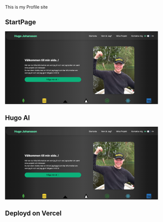 This is my Profile site

## StartPage
![StartPage](/public/SiteImg.png)


## Hugo AI
![My AI with information about me ](/public/SiteImg.png)



## Deployd on Vercel
